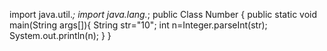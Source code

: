 import java.util.*;
import java.lang.*;
public Class Number
{
public static void main(String args[]){
String str="10";
int n=Integer.parseInt(str);
System.out.println(n);
}
}
